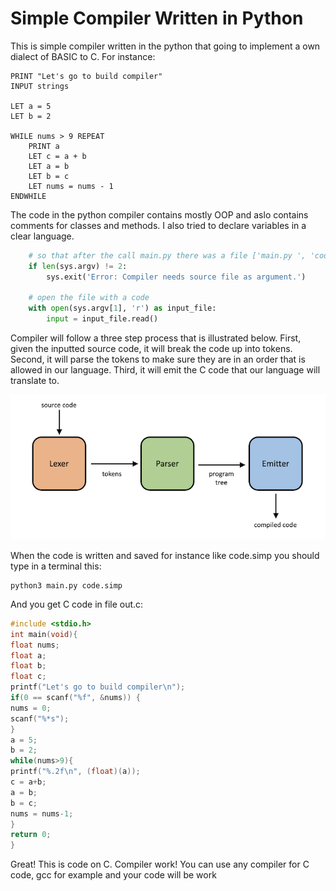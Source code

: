 # Simple Compiler Written in Python

This is simple compiler written in the python that going to implement a own dialect of BASIC to C.
For instance:

```
PRINT "Let's go to build compiler"
INPUT strings

LET a = 5
LET b = 2

WHILE nums > 9 REPEAT
    PRINT a
    LET c = a + b
    LET a = b
    LET b = c
    LET nums = nums - 1
ENDWHILE
```

The code in the python compiler contains mostly OOP and aslo contains comments for classes and methods. I also tried to declare variables in a clear language.
```python
    # so that after the call main.py there was a file ['main.py ', 'code.simp']
    if len(sys.argv) != 2:
        sys.exit('Error: Compiler needs source file as argument.')

    # open the file with a code
    with open(sys.argv[1], 'r') as input_file:
        input = input_file.read()
```

Сompiler will follow a three step process that is illustrated below. First, given the inputted source code, it will break the code up into tokens. Second, it will parse the tokens to make sure they are in an order that is allowed in our language. Third, it will emit the C code that our language will translate to.

![](https://github.com/Platonwrld/Compiler/blob/main/src/picture.png)

When the code is written and saved for instance like code.simp you should type in a terminal this:

    python3 main.py code.simp

And you get C code in file out.c:

```c
#include <stdio.h>
int main(void){
float nums;
float a;
float b;
float c;
printf("Let's go to build compiler\n");
if(0 == scanf("%f", &nums)) {
nums = 0;
scanf("%*s");
}
a = 5;
b = 2;
while(nums>9){
printf("%.2f\n", (float)(a));
c = a+b;
a = b;
b = c;
nums = nums-1;
}
return 0;
}
```

Great! This is code on C. Compiler work! You can use any compiler for C code, gcc for example and your code will be work
